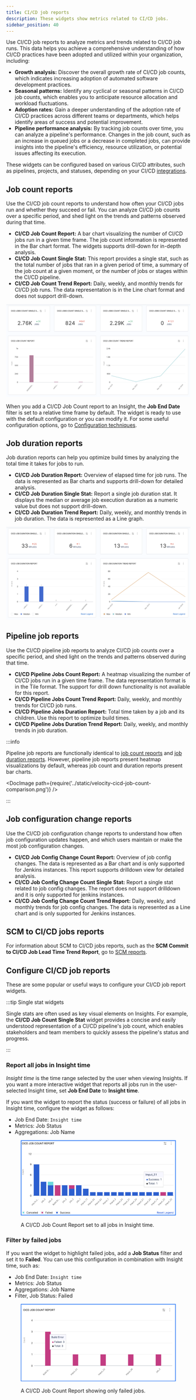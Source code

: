 ```yaml
---
title: CI/CD job reports
description: These widgets show metrics related to CI/CD jobs.
sidebar_position: 40
---
```


Use CI/CD job reports to analyze metrics and trends related to CI/CD job runs. This data helps you achieve a comprehensive understanding of how CI/CD practices have been adopted and utilized within your organization, including:

* **Growth analysis:** Discover the overall growth rate of CI/CD job counts, which indicates increasing adoption of automated software development practices.
* **Seasonal patterns:** Identify any cyclical or seasonal patterns in CI/CD job counts, which enables you to anticipate resource allocation and workload fluctuations.
* **Adoption rates:** Gain a deeper understanding of the adoption rate of CI/CD practices across different teams or departments, which helps identify areas of success and potential improvement.
* **Pipeline performance analysis:** By tracking job counts over time, you can analyze a pipeline's performance. Changes in the job count, such as an increase in queued jobs or a decrease in completed jobs, can provide insights into the pipeline's efficiency, resource utilization, or potential issues affecting its execution.

These widgets can be configured based on various CI/CD attributes, such as pipelines, projects, and statuses, depending on your CI/CD [integrations](../../sei-integrations/sei-integrations-overview.md).

## Job count reports

Use the CI/CD job count reports to understand how often your CI/CD jobs run and whether they succeed or fail. You can analyze CI/CD job counts over a specific period, and shed light on the trends and patterns observed during that time.

* **CI/CD Job Count Report:** A bar chart visualizing the number of CI/CD jobs run in a given time frame. The job count information is represented in the Bar chart format. The widgets supports drill-down for in-depth analysis.
* **CI/CD Job Count Single Stat:** This report provides a single stat, such as the total number of jobs that ran in a given period of time, a summary of the job count at a given moment, or the number of jobs or stages within the CI/CD pipeline.
* **CI/CD Job Count Trend Report:** Daily, weekly, and monthly trends for CI/CD job runs. The data representation is in the Line chart format and does not support drill-down.

![](./static/cicd-jobs-count.png)

When you add a CI/CD Job Count report to an Insight, the **Job End Date** filter is set to a relative time frame by default. The widget is ready to use with the default configuration or you can modify it. For some useful configuration options, go to [Configuration techniques](#configure-cicd-job-reports).

## Job duration reports

Job duration reports can help you optimize build times by analyzing the total time it takes for jobs to run.

* **CI/CD Job Duration Report:** Overview of elapsed time for job runs. The data is represented as Bar charts and supports drill-down for detailed analysis.
* **CI/CD Job Duration Single Stat:** Report a single job duration stat. It displays the median or average job execution duration as a numeric value but does not support drill-down.
* **CI/CD Job Duration Trend Report:** Daily, weekly, and monthly trends in job duration. The data is represented as a Line graph.

![](./static/cicd-job-duration.png)

## Pipeline job reports

Use the CI/CD pipeline job reports to analyze CI/CD job counts over a specific period, and shed light on the trends and patterns observed during that time.

* **CI/CD Pipeline Jobs Count Report:** A heatmap visualizing the number of CI/CD jobs run in a given time frame. The data representation format is in the Tile format. The support for drill down functionality is not available for this report. 
* **CI/CD Pipeline Jobs Count Trend Report:** Daily, weekly, and monthly trends for CI/CD job runs. 
* **CI/CD Pipeline Jobs Duration Report:** Total time taken by a job and its children. Use this report to optimize build times.
* **CI/CD Pipeline Jobs Duration Trend Report:** Daily, weekly, and monthly trends in job duration.



:::info

Pipeline job reports are functionally identical to [job count reports](#job-count-reports) and [job duration reports](#job-duration-reports). However, pipeline job reports present heatmap visualizations by default, whereas job count and duration reports present bar charts.

<!-- ![](../static/velocity-cicd-job-count-comparison.png) -->

<DocImage path={require('../static/velocity-cicd-job-count-comparison.png')} />

:::

## Job configuration change reports

Use the CI/CD job configuration change reports to understand how often job configuration updates happen, and which users maintain or make the most job configuration changes.

* **CI/CD Job Config Change Count Report:** Overview of job config changes. The data is represented as a Bar chart and is only supported for Jenkins instances. This report supports drilldown view for detailed analysis.
* **CI/CD Job Config Change Count Single Stat:** Report a single stat related to job config changes. The report does not support drilldown and it is only supported for jenkins instances.
* **CI/CD Job Config Change Count Trend Report:** Daily, weekly, and monthly trends for job config changes. The data is represented as a Line chart and is only supported for Jenkins instances.


## SCM to CI/CD jobs reports

For information about SCM to CI/CD jobs reports, such as the **SCM Commit to CI/CD Job Lead Time Trend Report**, go to [SCM reports](./scm-reports.md).

## Configure CI/CD job reports

These are some popular or useful ways to configure your CI/CD job report widgets.

:::tip Single stat widgets

Single stats are often used as key visual elements on Insights. For example, the **CI/CD Job Count Single Stat** widget provides a concise and easily understood representation of a CI/CD pipeline's job count, which enables stakeholders and team members to quickly assess the pipeline's status and progress.

:::

### Report all jobs in Insight time

_Insight time_ is the time range selected by the user when viewing Insights. If you want a more interactive widget that reports all jobs run in the user-selected Insight time, set **Job End Date** to **Insight time**.

If you want the widget to report the status (success or failure) of all jobs in Insight time, configure the widget as follows:

* Job End Date: `Insight time`
* Metrics: Job Status
* Aggregations: Job Name

<figure>

![](../static/ci-cd-job-count-report.png)

<figcaption>A CI/CD Job Count Report set to all jobs in Insight time.</figcaption>
</figure>

### Filter by failed jobs

If you want the widget to highlight failed jobs, add a **Job Status** filter and set it to **Failed**. You can use this configuration in combination with Insight time, such as:

* Job End Date: `Insight time`
* Metrics: Job Status
* Aggregations: Job Name
* Filter, Job Status: Failed

<figure>

![](../static/ci-cd-job-count-report-failed.png)

<figcaption>A CI/CD Job Count Report showing only failed jobs.</figcaption>
</figure>
